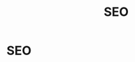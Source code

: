 ﻿---
uid: seo
topic: seo
locale: en
title: SEO
dnneditions: DNN Platform, Evoq Content,Evoq Engage
dnnversion: 09.02.00
parent-topic: url-management
related-topics:
---

# SEO
